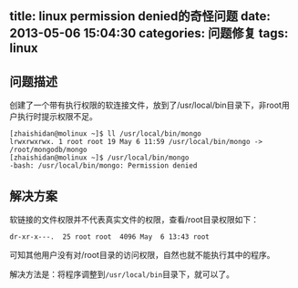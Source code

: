 title: linux permission denied的奇怪问题
date: 2013-05-06 15:04:30
categories: 问题修复
tags: linux
---

## 问题描述

创建了一个带有执行权限的软连接文件，放到了/usr/local/bin目录下，非root用户执行时提示权限不足。

```
[zhaishidan@molinux ~]$ ll /usr/local/bin/mongo
lrwxrwxrwx. 1 root root 19 May 6 11:59 /usr/local/bin/mongo -> /root/mongodb/mongo
[zhaishidan@molinux ~]$ /usr/local/bin/mongo 
-bash: /usr/local/bin/mongo: Permission denied
```

## 解决方案

软链接的文件权限并不代表真实文件的权限，查看/root目录权限如下：

```
dr-xr-x---.  25 root root  4096 May  6 13:43 root
```
可知其他用户没有对/root目录的访问权限，自然也就不能执行其中的程序。

解决方法是：将程序调整到`/usr/local/bin`目录下，就可以了。